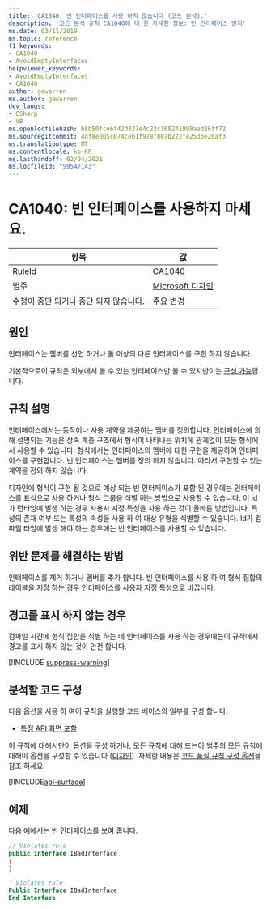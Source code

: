 ```yaml
---
title: 'CA1040: 빈 인터페이스를 사용 하지 않습니다 (코드 분석).'
description: '코드 분석 규칙 CA1040에 대 한 자세한 정보: 빈 인터페이스 방지'
ms.date: 03/11/2019
ms.topic: reference
f1_keywords:
- CA1040
- AvoidEmptyInterfaces
helpviewer_keywords:
- AvoidEmptyInterfaces
- CA1040
author: gewarren
ms.author: gewarren
dev_langs:
- CSharp
- VB
ms.openlocfilehash: b8b50fce6f42d327e4c22c168241998aad26ff72
ms.sourcegitcommit: 4df8e005c074ceb1f978f007b222fe253be2baf3
ms.translationtype: MT
ms.contentlocale: ko-KR
ms.lasthandoff: 02/04/2021
ms.locfileid: "99547143"
---
```

# <a name="ca1040-avoid-empty-interfaces"></a>CA1040: 빈 인터페이스를 사용하지 마세요.

| 항목                                     | 값            |
|------------------------------------------|------------------|
| RuleId                                   | CA1040           |
| 범주                                 | [Microsoft 디자인](design-warnings.md) |
| 수정이 중단 되거나 중단 되지 않습니다. | 주요 변경         |

## <a name="cause"></a>원인

인터페이스는 멤버를 선언 하거나 둘 이상의 다른 인터페이스를 구현 하지 않습니다.

기본적으로이 규칙은 외부에서 볼 수 있는 인터페이스만 볼 수 있지만이는 [구성 가능](#configure-code-to-analyze)합니다.

## <a name="rule-description"></a>규칙 설명

인터페이스에서는 동작이나 사용 계약을 제공하는 멤버를 정의합니다. 인터페이스에 의해 설명되는 기능은 상속 계층 구조에서 형식이 나타나는 위치에 관계없이 모든 형식에서 사용할 수 있습니다. 형식에서는 인터페이스의 멤버에 대한 구현을 제공하여 인터페이스를 구현합니다. 빈 인터페이스는 멤버를 정의 하지 않습니다. 따라서 구현할 수 있는 계약을 정의 하지 않습니다.

디자인에 형식이 구현 될 것으로 예상 되는 빈 인터페이스가 포함 된 경우에는 인터페이스를 표식으로 사용 하거나 형식 그룹을 식별 하는 방법으로 사용할 수 있습니다. 이 id가 런타임에 발생 하는 경우 사용자 지정 특성을 사용 하는 것이 올바른 방법입니다. 특성의 존재 여부 또는 특성의 속성을 사용 하 여 대상 유형을 식별할 수 있습니다. Id가 컴파일 타임에 발생 해야 하는 경우에는 빈 인터페이스를 사용할 수 있습니다.

## <a name="how-to-fix-violations"></a>위반 문제를 해결하는 방법

인터페이스를 제거 하거나 멤버를 추가 합니다. 빈 인터페이스를 사용 하 여 형식 집합의 레이블을 지정 하는 경우 인터페이스를 사용자 지정 특성으로 바꿉니다.

## <a name="when-to-suppress-warnings"></a>경고를 표시 하지 않는 경우

컴파일 시간에 형식 집합을 식별 하는 데 인터페이스를 사용 하는 경우에는이 규칙에서 경고를 표시 하지 않는 것이 안전 합니다.

[!INCLUDE [suppress-warning](../../../../includes/code-analysis/suppress-warning.md)]

## <a name="configure-code-to-analyze"></a>분석할 코드 구성

다음 옵션을 사용 하 여이 규칙을 실행할 코드 베이스의 일부를 구성 합니다.

- [특정 API 화면 포함](#include-specific-api-surfaces)

이 규칙에 대해서만이 옵션을 구성 하거나, 모든 규칙에 대해 또는이 범주의 모든 규칙에 대해이 옵션을 구성할 수 있습니다 ([디자인](design-warnings.md)). 자세한 내용은 [코드 품질 규칙 구성 옵션](../code-quality-rule-options.md)을 참조 하세요.

[!INCLUDE[api-surface](~/includes/code-analysis/api-surface.md)]

## <a name="example"></a>예제

다음 예에서는 빈 인터페이스를 보여 줍니다.

```csharp
// Violates rule
public interface IBadInterface
{
}
```

```vb
' Violates rule
Public Interface IBadInterface
End Interface
```

